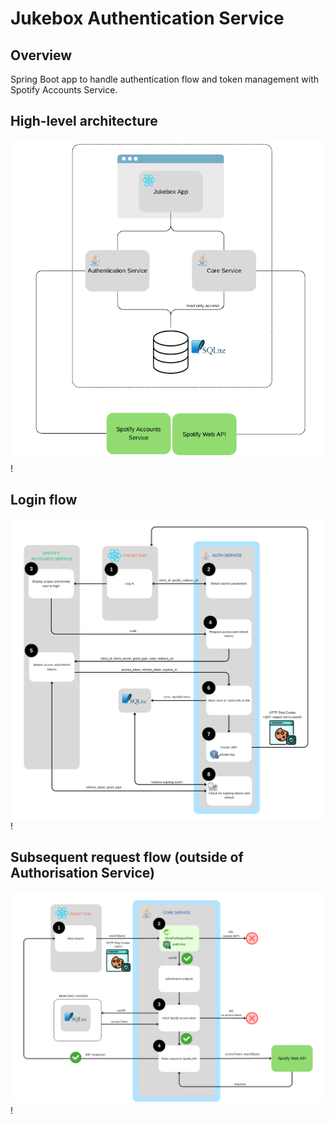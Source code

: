 # Jukebox Authentication Service

## Overview
Spring Boot app to handle authentication flow and token management with Spotify Accounts Service.

## High-level architecture
![Alt](diagrams/architecture.drawio.png)!

## Login flow
![Alt](diagrams/login-flow.drawio.png)!

## Subsequent request flow (outside of Authorisation Service)
![Alt](diagrams/spotify-call-flow.drawio.png)!